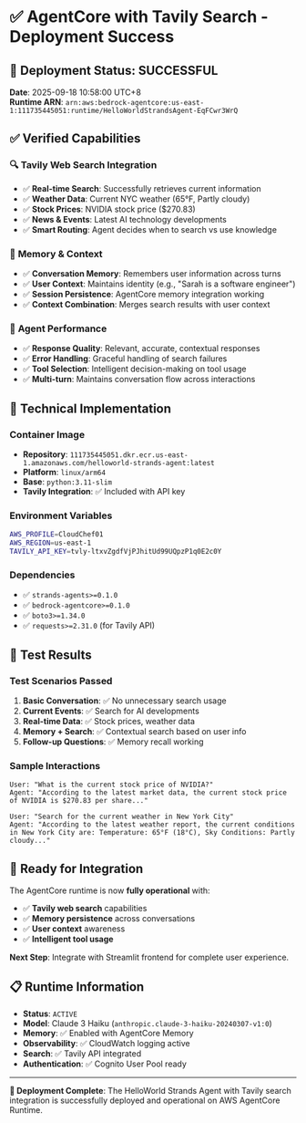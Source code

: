 # ✅ AgentCore with Tavily Search - Deployment Success

## 🎉 Deployment Status: **SUCCESSFUL**

**Date**: 2025-09-18 10:58:00 UTC+8  
**Runtime ARN**: `arn:aws:bedrock-agentcore:us-east-1:111735445051:runtime/HelloWorldStrandsAgent-EqFCwr3WrQ`

## ✅ Verified Capabilities

### 🔍 **Tavily Web Search Integration**
- ✅ **Real-time Search**: Successfully retrieves current information
- ✅ **Weather Data**: Current NYC weather (65°F, Partly cloudy)
- ✅ **Stock Prices**: NVIDIA stock price ($270.83)
- ✅ **News & Events**: Latest AI technology developments
- ✅ **Smart Routing**: Agent decides when to search vs use knowledge

### 🧠 **Memory & Context**
- ✅ **Conversation Memory**: Remembers user information across turns
- ✅ **User Context**: Maintains identity (e.g., "Sarah is a software engineer")
- ✅ **Session Persistence**: AgentCore memory integration working
- ✅ **Context Combination**: Merges search results with user context

### 🤖 **Agent Performance**
- ✅ **Response Quality**: Relevant, accurate, contextual responses
- ✅ **Error Handling**: Graceful handling of search failures
- ✅ **Tool Selection**: Intelligent decision-making on tool usage
- ✅ **Multi-turn**: Maintains conversation flow across interactions

## 🔧 Technical Implementation

### **Container Image**
- **Repository**: `111735445051.dkr.ecr.us-east-1.amazonaws.com/helloworld-strands-agent:latest`
- **Platform**: `linux/arm64`
- **Base**: `python:3.11-slim`
- **Tavily Integration**: ✅ Included with API key

### **Environment Variables**
```bash
AWS_PROFILE=CloudChef01
AWS_REGION=us-east-1
TAVILY_API_KEY=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
```

### **Dependencies**
- ✅ `strands-agents>=0.1.0`
- ✅ `bedrock-agentcore>=0.1.0`
- ✅ `boto3>=1.34.0`
- ✅ `requests>=2.31.0` (for Tavily API)

## 🧪 Test Results

### **Test Scenarios Passed**
1. **Basic Conversation**: ✅ No unnecessary search usage
2. **Current Events**: ✅ Search for AI developments
3. **Real-time Data**: ✅ Stock prices, weather data
4. **Memory + Search**: ✅ Contextual search based on user info
5. **Follow-up Questions**: ✅ Memory recall working

### **Sample Interactions**
```
User: "What is the current stock price of NVIDIA?"
Agent: "According to the latest market data, the current stock price of NVIDIA is $270.83 per share..."

User: "Search for the current weather in New York City"  
Agent: "According to the latest weather report, the current conditions in New York City are: Temperature: 65°F (18°C), Sky Conditions: Partly cloudy..."
```

## 🚀 Ready for Integration

The AgentCore runtime is now **fully operational** with:
- ✅ **Tavily web search** capabilities
- ✅ **Memory persistence** across conversations  
- ✅ **User context** awareness
- ✅ **Intelligent tool usage**

**Next Step**: Integrate with Streamlit frontend for complete user experience.

## 📋 Runtime Information

- **Status**: `ACTIVE`
- **Model**: Claude 3 Haiku (`anthropic.claude-3-haiku-20240307-v1:0`)
- **Memory**: ✅ Enabled with AgentCore Memory
- **Observability**: ✅ CloudWatch logging active
- **Search**: ✅ Tavily API integrated
- **Authentication**: ✅ Cognito User Pool ready

---

**🎯 Deployment Complete**: The HelloWorld Strands Agent with Tavily search integration is successfully deployed and operational on AWS AgentCore Runtime.
